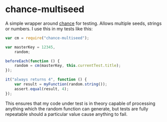 chance-multiseed
================

A simple wrapper around [chance](https://github.com/victorquinn/chancejs) for
testing. Allows multiple seeds, strings or numbers. I use this in my tests like
this:

````js
var cm = require("chance-multiseed");

var masterKey = 12345,
    random;

beforeEach(function () {
    random = cm(masterKey, this.currentTest.title);
});

it("always returns 4", function () {
    var result = myFunction(random.string());
    assert.equal(result, 4);
});
````

This ensures that my code under test is in theory capable of processing anything
which the random function can generate, but tests are fully repeatable should a
particular value cause anything to fail.
